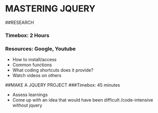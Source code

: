 # MASTERING JQUERY

##RESEARCH
### Timebox: 2 Hours
### Resources: Google, Youtube
- How to install/access
- Common functions
- What coding shortcuts does it provide?
- Watch videos on others


##MAKE A JQUERY PROJECT
###Timebox: 45 minutes
- Assess learnings
- Come up with an idea that would have been difficult /code-intensive without jquery